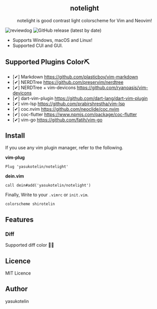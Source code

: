 <p align="center">
    <h2 align="center">notelight</h2>
    <p align="center">notelight is good contrast light colorscheme for Vim and Neovim!</p>
</p>

![reviewdog](https://github.com/yasukotelin/notelight/workflows/reviewdog/badge.svg)
![GitHub release (latest by date)](https://img.shields.io/github/v/release/yasukotelin/notelight)

- Supports Windows, macOS and Linux!
- Supported CUI and GUI.

<!-- <img src="./images/notelight2.png" /> -->

## Supported Plugins Color⛏

- [✔] Markdown https://github.com/plasticboy/vim-markdown
- [✔] NERDTree https://github.com/preservim/nerdtree
- [✔] NERDTree + vim-devicons https://github.com/ryanoasis/vim-devicons
- [✔] dart-vim-plugin https://github.com/dart-lang/dart-vim-plugin
- [✔] vim-lsp https://github.com/prabirshrestha/vim-lsp
- [✔] coc.nvim https://github.com/neoclide/coc.nvim
- [✔] coc-flutter https://www.npmjs.com/package/coc-flutter
- [✔] vim-go https://github.com/fatih/vim-go

## Install

If you use any vim plugin manager, refer to the following.

**vim-plug**

```vim
Plug 'yasukotelin/notelight'
```

**dein.vim**

```vim
call dein#add('yasukotelin/notelight')
```

Finally, Write to your `.vimrc` or `init.vim`.

```vimrc
colorscheme shirotelin
```

## Features

### Diff

Supported diff color 🤷‍♂️

<!-- <img src="images/notelight-diff.png"> -->

## Licence

MIT Licence

## Author

yasukotelin

